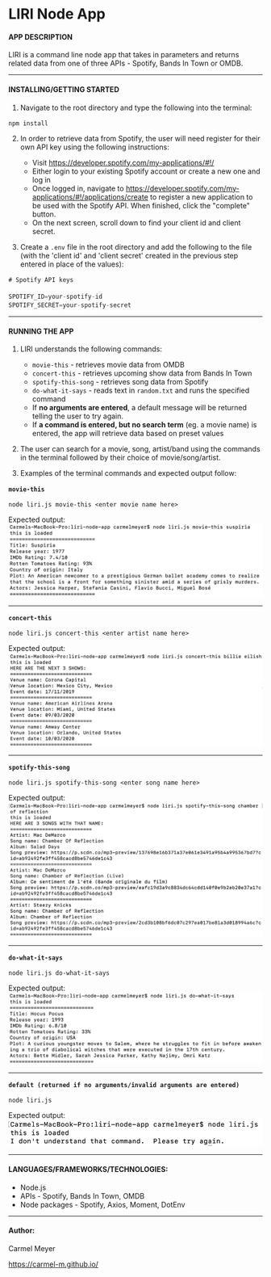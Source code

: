 # LIRI Node App


#### APP DESCRIPTION
LIRI is a command line node app that takes in parameters and returns related data from one of three APIs - Spotify, Bands In Town or OMDB.

---

#### INSTALLING/GETTING STARTED


1. Navigate to the root directory and type the following into the terminal:

``` shell
npm install
```

2. In order to retrieve data from Spotify, the user will need register for their own API key using the following instructions:
    * Visit <https://developer.spotify.com/my-applications/#!/>
    * Either login to your existing Spotify account or create a new one and log in
    * Once logged in, navigate to <https://developer.spotify.com/my-applications/#!/applications/create> to register a new application to be used with the Spotify API. When finished, click the "complete" button.
    * On the next screen, scroll down to find your client id and client secret. 


3. Create a `.env` file in the root directory and add the following to the file (with the 'client id' and 'client secret' created in the previous step entered in place of the values):

```js
# Spotify API keys

SPOTIFY_ID=your-spotify-id
SPOTIFY_SECRET=your-spotify-secret

```

---

#### RUNNING THE APP

1. LIRI understands the following commands:
    * `movie-this` - retrieves movie data from OMDB
    * `concert-this` - retrieves upcoming show data from Bands In Town
    * `spotify-this-song` - retrieves song data from Spotify
    * `do-what-it-says` - reads text in `random.txt` and runs the specified command
    * If **no arguments are entered**, a default message will be returned telling the user to try again.
    * If **a command is entered, but no search term** (eg. a movie name) is entered, the app will retrieve data based on preset values

2. The user can search for a movie, song, artist/band using the commands in the terminal followed by their choice of movie/song/artist.

3. Examples of the terminal commands and expected output follow:


**`movie-this`**
``` shell
node liri.js movie-this <enter movie name here>
```
Expected output:
![movie-this](./readme-images/movie-this.png)

---

**`concert-this`**
``` shell
node liri.js concert-this <enter artist name here>
```
Expected output:
![concert-this](./readme-images/concert-this.png)

---

**`spotify-this-song`**

``` shell
node liri.js spotify-this-song <enter song name here>
```
Expected output:
![spotify-this](./readme-images/spotify-this-song.png)

---

**`do-what-it-says`**

``` shell
node liri.js do-what-it-says
```
Expected output:
![do-what-it-says](./readme-images/do-what-it-says.png)

---

**`default (returned if no arguments/invalid arguments are entered)`**

``` shell
node liri.js
```
Expected output:
![movie-this](./readme-images/default.png)

---

#### LANGUAGES/FRAMEWORKS/TECHNOLOGIES:
* Node.js
* APIs - Spotify, Bands In Town, OMDB
* Node packages - Spotify, Axios, Moment, DotEnv

---

#### Author:
Carmel Meyer

https://carmel-m.github.io/
